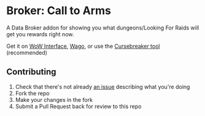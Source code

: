 Broker: Call to Arms
====================

A Data Broker addon for showing you what dungeons/Looking For Raids will get you rewards right now.

Get it on [WoW Interface](https://wowinterface.com/downloads/info25623-BrokerCalltoArms), [Wago](https://addons.wago.io/addons/broker-call-to-arms), or use the [Cursebreaker tool](https://github.com/AcidWeb/CurseBreaker) (recommended)

## Contributing

1. Check that there's not already [an issue](https://github.com/icbat/broker-call-to-arms/issues) describing what you're doing
1. Fork the repo
1. Make your changes in the fork
1. Submit a Pull Request back for review to this repo
